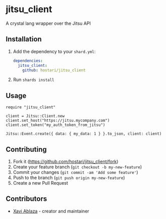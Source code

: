 # jitsu_client

A crystal lang wrapper over the Jitsu API

## Installation

1. Add the dependency to your `shard.yml`:

   ```yaml
   dependencies:
     jitsu_client:
       github: hostari/jitsu_client
   ```

2. Run `shards install`

## Usage

```crystal
require "jitsu_client"
```

```crystal
client = Jitsu::Client.new
client.set_host("https://jitsu.mycompany.com")
client.set_token("my_auth_token_from_jitsu")

Jitsu::Event.create({ data: { my_data: 1 } }.to_json, client: client)
```

## Contributing

1. Fork it (<https://github.com/hostari/jitsu_client/fork>)
2. Create your feature branch (`git checkout -b my-new-feature`)
3. Commit your changes (`git commit -am 'Add some feature'`)
4. Push to the branch (`git push origin my-new-feature`)
5. Create a new Pull Request

## Contributors

- [Xavi Ablaza](https://github.com/xaviablaza) - creator and maintainer

